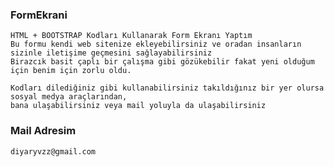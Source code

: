 ### FormEkrani
    HTML + BOOTSTRAP Kodları Kullanarak Form Ekranı Yaptım
    Bu formu kendi web sitenize ekleyebilirsiniz ve oradan insanların sizinle iletişime geçmesini sağlayabilirsiniz
    Birazcık basit çaplı bir çalışma gibi gözükebilir fakat yeni olduğum için benim için zorlu oldu.
    
    Kodları dilediğiniz gibi kullanabilirsiniz takıldığınız bir yer olursa sosyal medya araçlarından, 
    bana ulaşabilirsiniz veya mail yoluyla da ulaşabilirsiniz
    
  ###  Mail Adresim
   `diyaryvzz@gmail.com`

